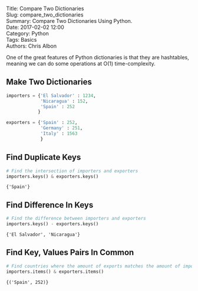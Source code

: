 Title: Compare Two Dictionaries  
Slug: compare_two_dictionaries  
Summary: Compare Two Dictionaries Using Python.  
Date: 2017-02-02 12:00  
Category: Python  
Tags: Basics  
Authors: Chris Albon  

One of the great features of Python dictionaries is that they are hashtables, meaning we can do some operations at O(1) time-complexity.

## Make Two Dictionaries


```python
importers = {'El Salvador' : 1234,
             'Nicaragua' : 152,
             'Spain' : 252
            }

exporters = {'Spain' : 252,
             'Germany' : 251,
             'Italy' : 1563
             }
```

## Find Duplicate Keys


```python
# Find the intersection of importers and exporters
importers.keys() & exporters.keys()
```




    {'Spain'}



## Find Difference In Keys


```python
# Find the difference between importers and exporters
importers.keys() - exporters.keys()
```




    {'El Salvador', 'Nicaragua'}



## Find Key, Values Pairs In Common


```python
# Find countries where the amount of exports matches the amount of imports
importers.items() & exporters.items()
```




    {('Spain', 252)}


